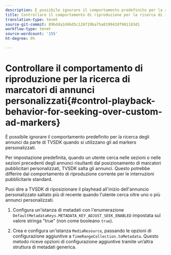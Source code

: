```yaml
---
description: È possibile ignorare il comportamento predefinito per la ricerca degli annunci da parte di TVSDK quando si utilizzano gli ad markers personalizzati.
title: Controllare il comportamento di riproduzione per la ricerca di indicatori di annunci personalizzati
translation-type: tm+mt
source-git-commit: 89bdda1d4bd5c126f19ba75a819942df901183d1
workflow-type: tm+mt
source-wordcount: '155'
ht-degree: 0%

---
```



# Controllare il comportamento di riproduzione per la ricerca di marcatori di annunci personalizzati{#control-playback-behavior-for-seeking-over-custom-ad-markers}

È possibile ignorare il comportamento predefinito per la ricerca degli annunci da parte di TVSDK quando si utilizzano gli ad markers personalizzati.

Per impostazione predefinita, quando un utente cerca nelle sezioni o nelle sezioni precedenti degli annunci risultanti dal posizionamento di marcatori pubblicitari personalizzati, TVSDK salta gli annunci. Questo potrebbe differire dal comportamento di riproduzione corrente per le interruzioni pubblicitarie standard.

Puoi dire a TVSDK di riposizionare il playhead all&#39;inizio dell&#39;annuncio personalizzato saltato più di recente quando l&#39;utente cerca oltre uno o più annunci personalizzati.

1. Configura un&#39;istanza di metadati con l&#39;enumerazione `DefaultMetadataKeys.METADATA_KEY_ADJUST_SEEK_ENABLED` impostata sul valore stringa &quot;true&quot; (non come booleano `true`).

1. Crea e configura un&#39;istanza `MediaResource`, passando le opzioni di configurazione aggiuntive a `TimeRangeCollection.toMetadata`. Questo metodo riceve opzioni di configurazione aggiuntive tramite un’altra struttura di metadati generica.


